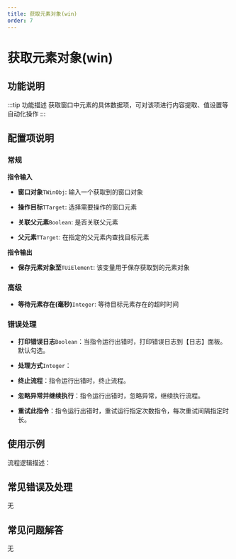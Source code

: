 ```yaml
---
title: 获取元素对象(win)
order: 7
---
```


# 获取元素对象(win)

## 功能说明

:::tip 功能描述
获取窗口中元素的具体数据项，可对该项进行内容提取、值设置等自动化操作
:::

## 配置项说明

### 常规

**指令输入**

- **窗口对象**`TWinObj`: 输入一个获取到的窗口对象

- **操作目标**`TTarget`: 选择需要操作的窗口元素

- **关联父元素**`Boolean`: 是否关联父元素

- **父元素**`TTarget`: 在指定的父元素内查找目标元素


**指令输出**

- **保存元素对象至**`TUiElement`: 该变量用于保存获取到的元素对象

### 高级

- **等待元素存在(毫秒)**`Integer`: 等待目标元素存在的超时时间

### 错误处理

- **打印错误日志**`Boolean`：当指令运行出错时，打印错误日志到【日志】面板。默认勾选。

- **处理方式**`Integer`：

 - **终止流程**：指令运行出错时，终止流程。

 - **忽略异常并继续执行**：指令运行出错时，忽略异常，继续执行流程。

 - **重试此指令**：指令运行出错时，重试运行指定次数指令，每次重试间隔指定时长。

## 使用示例

流程逻辑描述：

## 常见错误及处理

无

## 常见问题解答

无

